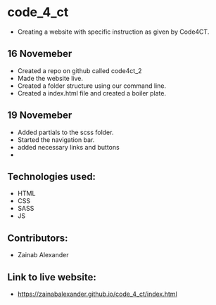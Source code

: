 # code_4_ct
- Creating a website with specific  instruction as given by Code4CT.

## 16 Novemeber
- Created a repo on github called code4ct_2
- Made the website live.
- Created a folder structure using our command
  line.
- Created a index.html file and created a boiler plate.

## 19 Novemeber
- Added partials to the scss folder.
- Started the navigation bar.
- added necessary links and buttons
- 

## Technologies used:
- HTML
- CSS 
- SASS
- JS

## Contributors:
- Zainab Alexander

## Link to live website:
- https://zainabalexander.github.io/code_4_ct/index.html